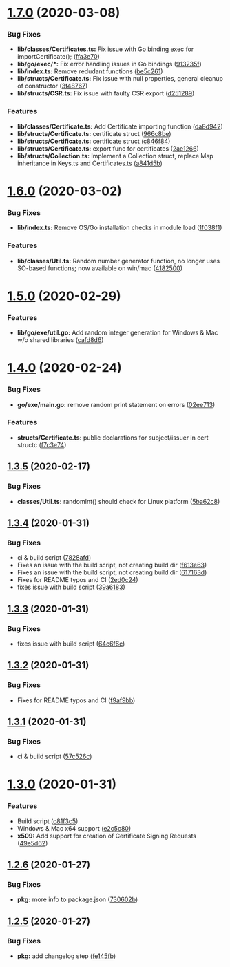 # [1.7.0](https://github.com/LibraryofCode/GoCrypt/compare/v1.6.0...v1.7.0) (2020-03-08)


### Bug Fixes

* **lib/classes/Certificates.ts:** Fix issue with Go binding exec for importCertificate(); ([ffa3e70](https://github.com/LibraryofCode/GoCrypt/commit/ffa3e7072581a563443d8b410d824fc197289c85))
* **lib/go/exec/*:** Fix error handling issues in Go bindings ([913235f](https://github.com/LibraryofCode/GoCrypt/commit/913235f8703cdc39d18835c14b5ddbba20c47989))
* **lib/index.ts:** Remove redudant functions ([be5c261](https://github.com/LibraryofCode/GoCrypt/commit/be5c2617693fc3350c963a149f5c525f14e5bd4b))
* **lib/structs/Certificate.ts:** Fix issue with null properties, general cleanup of constructor ([3f48767](https://github.com/LibraryofCode/GoCrypt/commit/3f4876705bdbe4ff99c424f041112a227cc8bd51))
* **lib/structs/CSR.ts:** Fix issue with faulty CSR export ([d251289](https://github.com/LibraryofCode/GoCrypt/commit/d251289b5d3d50f5e782f9d0d00bc298432c5330))


### Features

* **lib/classes/Certificate.ts:** Add Certificate importing function ([da8d942](https://github.com/LibraryofCode/GoCrypt/commit/da8d94203dabb8ff7b67fa2f09441db332559433))
* **lib/structs/Certificate.ts:** certificate struct ([966c8be](https://github.com/LibraryofCode/GoCrypt/commit/966c8be489cabce4470fe61ff2c7b7d5808799ab))
* **lib/structs/Certificate.ts:** certificate struct ([c846f84](https://github.com/LibraryofCode/GoCrypt/commit/c846f84d2a60bcdecb906acccc3692913798d194))
* **lib/structs/Certificate.ts:** export func for certificates ([2ae1266](https://github.com/LibraryofCode/GoCrypt/commit/2ae1266ac86348fc771350454effc0e54a553ee7))
* **lib/structs/Collection.ts:** Implement a Collection struct, replace Map inheritance in Keys.ts and Certificates.ts ([a841d5b](https://github.com/LibraryofCode/GoCrypt/commit/a841d5b37373a6cfb864a0373571f49d6b2c59ed))

# [1.6.0](https://github.com/LibraryofCode/GoCrypt/compare/v1.5.0...v1.6.0) (2020-03-02)


### Bug Fixes

* **lib/index.ts:** Remove OS/Go installation checks in module load ([1f038f1](https://github.com/LibraryofCode/GoCrypt/commit/1f038f1c0de2cc31d938aa285cfeb7beae0ab15e))


### Features

* **lib/classes/Util.ts:** Random number generator function, no longer uses SO-based functions; now available on win/mac ([4182500](https://github.com/LibraryofCode/GoCrypt/commit/4182500cba85d94b55a0e243066226688416869b))

# [1.5.0](https://github.com/LibraryofCode/GoCrypt/compare/v1.4.0...v1.5.0) (2020-02-29)


### Features

* **lib/go/exe/util.go:** Add random integer generation for Windows & Mac w/o shared libraries ([cafd8d6](https://github.com/LibraryofCode/GoCrypt/commit/cafd8d668aa19ec21e56546b48d058f9c032226c))

# [1.4.0](https://gitlab.libraryofcode.org/engineering/gocrypt/compare/v1.3.5...v1.4.0) (2020-02-24)


### Bug Fixes

* **go/exe/main.go:** remove random print statement on errors ([02ee713](https://gitlab.libraryofcode.org/engineering/gocrypt/commit/02ee7131174507485afd6ce547a3d66cab9b7303))


### Features

* **structs/Certificate.ts:** public declarations for subject/issuer in cert structc ([f7c3e74](https://gitlab.libraryofcode.org/engineering/gocrypt/commit/f7c3e7452d94cc1f6a47465544e778d9a8be2132))

## [1.3.5](https://gitlab.libraryofcode.org/engineering/gocrypt/compare/v1.3.4...v1.3.5) (2020-02-17)


### Bug Fixes

* **classes/Util.ts:** randomInt() should check for Linux platform ([5ba62c8](https://gitlab.libraryofcode.org/engineering/gocrypt/commit/5ba62c87b84809baefdc0a56498323ea1a0deab2))

## [1.3.4](https://gitlab.libraryofcode.org/engineering/gocrypt/compare/v1.3.3...v1.3.4) (2020-01-31)


### Bug Fixes

* ci & build script ([7828afd](https://gitlab.libraryofcode.org/engineering/gocrypt/commit/7828afd5fdbf6170bf51a430b0074111882bde1d))
* Fixes an issue with the build script, not creating build dir ([f613e63](https://gitlab.libraryofcode.org/engineering/gocrypt/commit/f613e6337498e2a9bfa5d9a43b8328e75ab5e6f7))
* Fixes an issue with the build script, not creating build dir ([617163d](https://gitlab.libraryofcode.org/engineering/gocrypt/commit/617163dee42c8e8f77d0128f844ac799bb62e430))
* Fixes for README typos and CI ([2ed0c24](https://gitlab.libraryofcode.org/engineering/gocrypt/commit/2ed0c24a1b795532605abfb391e2480353c71dd9))
* fixes issue with build script ([39a6183](https://gitlab.libraryofcode.org/engineering/gocrypt/commit/39a61833f3576f9d5da11eec800af88f4fa3ab94))

## [1.3.3](https://gitlab.libraryofcode.org/engineering/gocrypt/compare/v1.3.2...v1.3.3) (2020-01-31)


### Bug Fixes

* fixes issue with build script ([64c6f6c](https://gitlab.libraryofcode.org/engineering/gocrypt/commit/64c6f6cda622ec8f347ba9e9f18139702293cd62))

## [1.3.2](https://gitlab.libraryofcode.org/engineering/gocrypt/compare/v1.3.1...v1.3.2) (2020-01-31)


### Bug Fixes

* Fixes for README typos and CI ([f9af9bb](https://gitlab.libraryofcode.org/engineering/gocrypt/commit/f9af9bbd1d48be68e2952039600a4bca4d0f9632))

## [1.3.1](https://gitlab.libraryofcode.org/engineering/gocrypt/compare/v1.3.0...v1.3.1) (2020-01-31)


### Bug Fixes

* ci & build script ([57c526c](https://gitlab.libraryofcode.org/engineering/gocrypt/commit/57c526c4dc4e0768ecb0cfcd74853bfdcf9da9f8))

# [1.3.0](https://gitlab.libraryofcode.org/engineering/gocrypt/compare/v1.2.6...v1.3.0) (2020-01-31)


### Features

* Build script ([c81f3c5](https://gitlab.libraryofcode.org/engineering/gocrypt/commit/c81f3c5f51490339c5b417d928a39d6e3ee04f1a))
* Windows & Mac x64 support ([e2c5c80](https://gitlab.libraryofcode.org/engineering/gocrypt/commit/e2c5c80c46f17d03ac7a800fa529547ac7fcabd5))
* **x509:** Add support for creation of Certificate Signing Requests ([49e5d62](https://gitlab.libraryofcode.org/engineering/gocrypt/commit/49e5d629728b649103b1ab067cc0bd27f2831a3d))

## [1.2.6](https://gitlab.libraryofcode.org/engineering/gocrypt/compare/v1.2.5...v1.2.6) (2020-01-27)


### Bug Fixes

* **pkg:** more info to package.json ([730602b](https://gitlab.libraryofcode.org/engineering/gocrypt/commit/730602b2dcaf809f9bac1c75f3d14e55448664e0))

## [1.2.5](https://gitlab.libraryofcode.org/engineering/gocrypt/compare/v1.2.4...v1.2.5) (2020-01-27)


### Bug Fixes

* **pkg:** add changelog step ([fe145fb](https://gitlab.libraryofcode.org/engineering/gocrypt/commit/fe145fbb40847d374d479b9ca0d349dd50e6faa6))
